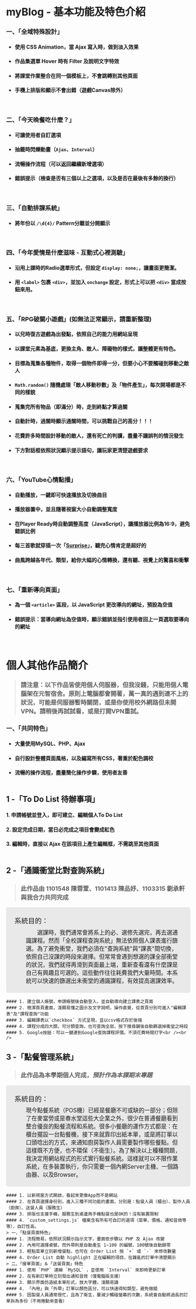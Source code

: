 # myBlog - 基本功能及特色介紹

### 一、「全域特殊設計」
- #### 使用 CSS Animation，當 Ajax 寫入時，做到淡入效果
- #### 作品集選單 Hover 時有 Filter 及說明文字特效
- #### 將課堂作業整合在同一個模板上，不會跳轉到其他頁面
- #### 手機上排版和顯示不會出錯（遊戲Canvas除外）

<br />  

### 二、「今天晚餐吃什麼？」
- #### 可讓使用者自訂選項
- ####  抽籤時閃爍動畫（`Ajax`、`Interval`）
- #### 流暢操作流程（可以返回繼續新增選項）
- #### 錯誤提示（檢查是否有三個以上之選項，以及是否在最後有多餘的換行）

<br />  

### 三、「自動排課系統」
- #### 將年份以 `/\d{4}/` Pattern分離並分開顯示

<br />  

### 四、「今年愛情是什麼滋味 - 互動式心裡測驗」
- #### 沿用上課時的Radio選單形式，但設定 `display: none;`，讓畫面更簡潔。
- #### 用 `<label>` 包裹 `<div>`，並加入 `onchange` 設定，形式上可以把 `<div>` 當成按鈕來用。

<br />  

### 五、「RPG破關小遊戲」(如無法正常顯示，請重新整理)
- #### 以兒時復古遊戲為出發點，依照自己的能力用網站呈現
- #### 以課堂元素為基底，更換主角、敵人、障礙物的樣式，讓整體更有特色。
- #### 目標為蒐集各種物件，取得一個物件即得一分，但要小心不要觸碰到移動之敵人
- #### `Math.random()` 隨機處理「敵人移動秒數」及「物件產生」，每次開場都是不同的樣貌
- #### 蒐集完所有物品（即滿分）時，走到終點才算過關
- #### 自動計時，過關時顯示通關時間，可以挑戰自己的高分！！！
- #### 花費許多時間設計移動的敵人，還有死亡的判讀，盡量不讓誤判的情況發生
- #### 下方對話框依照狀況顯示提示語句，讓玩家更清楚遊戲要求

<br />  

### 六、「YouTube心情點播」
- #### 自動播放，一鍵即可快速播放及切換曲目
- #### 播放器置中，並且隨著視窗大小自動調整寬度
- #### 在Player Ready時自動調整高度（JavaScript），讓播放器比例為16:9，避免錯誤比例
- #### 每三首歌就穿插一次「[Surprise](https://zh.wikipedia.org/wiki/%E7%91%9E%E5%85%8B%E6%90%96)」，聽完心情肯定是超好的
- #### 曲風跨越各年代、類型，給你大幅的心情轉換，還有聽、視覺上的驚喜和衝擊

<br />  

### 七、「重新導向頁面」
- #### 為一個 `<article>` 區段，以 JavaScript 更改導向的網址，預設為空值
- #### 錯誤提示：當導向網址為空值時，顯示錯誤並指引使用者回上一頁選取要導向的網址

<br />  

# 個人其他作品簡介
> ### 請注意：以下作品皆使用個人伺服器，但我沒錢，只能用個人電腦架在元智宿舍。原則上電腦都會開著，萬一真的遇到連不上的狀況，可能是伺服器暫時關閉，或是你使用校外網路但未開VPN。請稍後再試試看，或是打開VPN重試。
### 一、「共同特色」
- #### 大量使用MySQL、PHP、Ajax
- #### 自行設計整體頁面風格，以及編寫所有CSS，著重於配色調校
- #### 流暢的操作流程，盡量簡化操作步驟，使用者友善<br /><br />
## 1 -「To Do List 待辦事項」
#### 1. 申請帳號並登入，即可建立、編輯個人To Do List
#### 2. 設定完成日期，當日必完成之項目會變成紅色
#### 3. 編輯時，直接以 Ajax 在該項目上產生編輯框，不需跳至其他頁面<br /><br />
## 2 -「通識衝堂比對查詢系統」
> ### 此作品由 1101548 陳蓉萱、1101413 陳品妤、1103315 劉承軒與我合力共同完成
<div style="background-color: #E9E9E9; font-size: 1.1em; padding: 1.5em; border-radius: 5px;"><span style="font-size: 1.2em;">系統目的：</span><div style="margin-top: 0.5em;padding-left:2em;"><span style="padding-left: 2em;">選課時，我們通常會將系上的必、選修先選完，再去選通識課程。然而「全校課程查詢系統」無法依照個人課表進行篩選。為了避免衝堂，我們必須在"查詢系統"與"課表"間切換，依照自己沒課的時段來選擇。但常常會遇到想選的課全部衝堂的狀況，我們就得再滑到頁面最上端，重新查看還有什麼課是自己有興趣且可選的。這些動作往往耗費我們大量時間。本系統可以快速的篩選出未衝堂的通識課程，有效提高選課效率。</span></div></div> 

    #### 1. 建立個人帳號，申請帳號後自動登入，並自動導向建立課表之頁面
    #### 2. 簡潔首頁畫面，淺顯易懂之圖示及文字說明，操作直覺，從首頁分別可進入"編輯課表"及"課程查詢"功能
    #### 3. 編輯課表以`checkbox` 方式呈現，並以csv格式存於後端
    #### 4. 課程分成四大類，可分類查詢，也可查詢全部，按下搜尋鍵後自動篩選掉衝堂之時段
    #### 5. Google按鈕：可以一鍵連到Google查詢課程評價。不須花費時間打字<br /><br />
## 3 -「點餐管理系統」
> ### 此作品為本學期個人完成，<i>預計作為本課期末專題</i>
<div style="background-color: #E9E9E9; font-size: 1.1em; padding: 1.5em; border-radius: 5px;"><span style="font-size: 1.2em;">系統目的：</span><div style="margin-top: 0.5em;padding-left:2em;">現今點餐系統（POS機）已經是餐廳不可或缺的一部分；但除了在麥當勞或是春水堂這些大企業之外，很少在普通餐廳看到整合優良的點餐流程和系統。很多小餐廳的運作方式都是：在櫃台擺設一台點餐機，接下來就靠印出紙本單，或是將訂單以口頭唸出的方式，來通知廚房製作人員需要製作哪些餐點。但這樣既不方便，也不環保（不衛生）。為了解決以上種種問題，我決定用網站程式的形式實行點餐系統。這樣就可以不限作業系統，在多裝置執行，你只需要一個內網Server主機、一個路由器、以及Browser。<span style="padding-left: 2em;"></span></div></div> 

    #### 1. 以新視窗方式開啟，看起來更像App而不是網站
    #### 2. 在首頁選擇身份別，進入三種不同功能的畫面，分別是：點餐人員（櫃台）、製作人員（廚房）、送餐人員（服務生）
    #### 3. 排版也支援手機，服務生到桌邊用手機點餐也是OK的！沒有裝置限制
    #### 4. `custom_settings.js` 檔案含有所有可自訂的選項（菜單、價格、通知音效等等），自訂性高。
    > 一、「點餐頁面特色」
    #### 1. 流程簡易，依照狀況顯示指示文字，畫面依步驟以 PHP 及 Ajax 改變
    #### 2. 內用可選擇桌號，而外帶則是自動產生 1~100 的編號，100號後自動歸零
    #### 3. 輕點菜單立刻新增餐點，也可在 Order List 按 `+` 或 `-` 來修改數量
    #### 4. Order List 自動 highlight 正在編輯的項目，在雜亂的訂單中清楚顯示
    > 二、「接單頁面」＆「送餐頁面」特色
    #### 1. 使用 `PHP` 連線 `MySQL` ，並使用 `Interval` 來即時更新訂單
    #### 2. 在有新訂單時立刻發出通知音效（僅電腦版支援）
    #### 3. 顯示界面仿造紙本單形式，放大字體，淺顯易讀
    #### 4. 「內用」與「外帶」訂單以顏色區分，可以快速得知類型，避免做錯
    #### 5. 因製餐人員通常很忙，且為了衛生，要減少觸碰螢幕的次數，系統會自動將過長的訂單拆為多份（不用捲動來查看）
